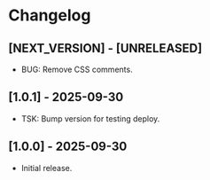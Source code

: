 # Changelog

## [NEXT_VERSION] - [UNRELEASED]
* BUG: Remove CSS comments.

## [1.0.1] - 2025-09-30
* TSK: Bump version for testing deploy.

## [1.0.0] - 2025-09-30
* Initial release.